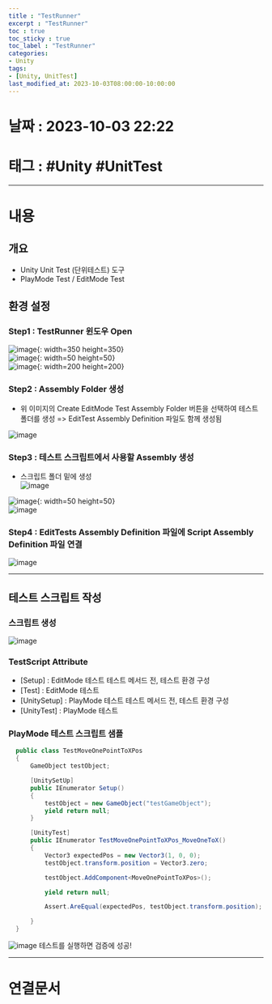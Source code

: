 ```yaml
---
title : "TestRunner"
excerpt : "TestRunner"
toc : true
toc_sticky : true
toc_label : "TestRunner"
categories:
- Unity
tags:
- [Unity, UnitTest]
last_modified_at: 2023-10-03T08:00:00-10:00:00
---
```


# 날짜 : 2023-10-03 22:22

# 태그 :  #Unity #UnitTest
---

# 내용

## 개요
  - Unity Unit Test (단위테스트) 도구
  - PlayMode Test / EditMode Test

## 환경 설정

### Step1 : TestRunner 윈도우 Open  
  
![image](../../assets/images/TestRunnerMenu.png){: width=350 height=350}  
![image](../../assets/images/Arrow.png){: width=50 height=50}  
![image](../../assets/images/TestRunnerWindow.png){: width=200 height=200}

### Step2 : Assembly Folder 생성
- 위 이미지의 Create EditMode Test Assembly Folder 버튼을 선택하여 테스트 폴더를 생성 => EditTest Assembly Definition 파일도 함께 생성됨  
  
![image](../../assets/images/TestFolder%201.png)

### Step3 : 테스트 스크립트에서 사용할 Assembly 생성
- 스크립트 폴더 밑에 생성  
  ![image](CreateAssemblyDefinition.png)
  
![image](../../assets/images/Arrow.png){: width=50 height=50}   
![image](../../assets/images/ScriptAssemblyDefinition.png) 

### Step4 : EditTests Assembly Definition 파일에 Script Assembly Definition 파일 연결
    
![image](../../assets/images/AssemblyDefinitionInspector.png)

---  

## 테스트 스크립트 작성

### 스크립트 생성
  
![image](../../assets/images/TestRunnerScriptMenu.png)

### TestScript Attribute
- [Setup] : EditMode 테스트 테스트 메서드 전, 테스트 환경 구성
- [Test] : EditMode 테스트
- [UnitySetup] : PlayMode 테스트 테스트 메서드 전, 테스트 환경 구성
- [UnityTest] : PlayMode 테스트

### PlayMode 테스트 스크립트 샘플

```c#
  public class TestMoveOnePointToXPos
  {
	  GameObject testObject;

	  [UnitySetUp]
	  public IEnumerator Setup()
	  {
		  testObject = new GameObject("testGameObject");
		  yield return null;
	  }

	  [UnityTest]
	  public IEnumerator TestMoveOnePointToXPos_MoveOneToX()
	  {
		  Vector3 expectedPos = new Vector3(1, 0, 0);
		  testObject.transform.position = Vector3.zero;

		  testObject.AddComponent<MoveOnePointToXPos>();

		  yield return null;

		  Assert.AreEqual(expectedPos, testObject.transform.position);

	  }
  }  
```

![image](../../assets/images/TestRunnerWindowRun.png)
테스트를 실행하면 검증에 성공!

---

# 연결문서

